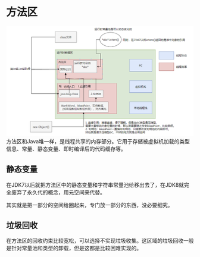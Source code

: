 # 方法区
![image](../jvm-overal.png)
方法区和Java堆一样，是线程共享的内存部分。它用于存储被虚拟机加载的类型信息、常量、静态变量、即时编译后的代码缓存等。

## 静态变量
在JDK7以后就把方法区中的静态变量和字符串常量池给移出去了，在JDK8就完全废弃了永久代的概念，用元空间来代替。

其实就是把一部分的空间给圈起来，专门放一部分的东西，没必要细究。

## 垃圾回收
在方法区的回收约束比较宽松，可以选择不实现垃圾收集。这区域的垃圾回收一般是针对常量池和类型的卸载，但是这都是比较困难实现的。